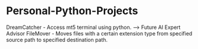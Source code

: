 # Personal-Python-Projects
DreamCatcher - Access mt5 terminal using python. --> Future AI Expert Advisor
FileMover - Moves files with a certain extension type from specified source path to specified destination path.
